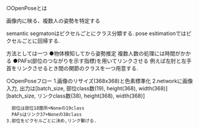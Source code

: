 ○OpenPoseとは

画像内に映る、複数人の姿勢を特定する

semantic segmatonはピクセルごとにクラス分類する.
pose esitimationではピクセルごとに回帰する.

方法としては一つ 
●物体検知してから姿勢推定  複数人数の処理には時間がかかる
●PAFs(部位のつながりを示す指標)を用いてリンクさせる
    例えば左肘と左手首をリンクさせるとき間の関節のクラスを一つ用意する.

○OpenPoseフロー
    1.画像のリサイズ(368x368)と色素標準化
    2.networkに画像入力,
      出力は[batch_size, 部位class数(19), height(368), width(368)]
            [batch_size, リンクclass数(38), height(368), width(368)]

      部位は部位18箇所+Noneの19class 
      PAFsはリンク37+Noneの38class
    3.部位をピクセルごとに決め,リンク繋げる.